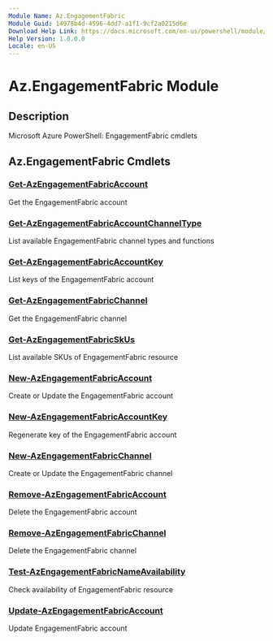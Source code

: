 ```yaml
---
Module Name: Az.EngagementFabric
Module Guid: 14978b4d-4596-4dd7-a1f1-9cf2a0215d6e
Download Help Link: https://docs.microsoft.com/en-us/powershell/module/az.engagementfabric
Help Version: 1.0.0.0
Locale: en-US
---
```


# Az.EngagementFabric Module
## Description
Microsoft Azure PowerShell: EngagementFabric cmdlets

## Az.EngagementFabric Cmdlets
### [Get-AzEngagementFabricAccount](Get-AzEngagementFabricAccount.md)
Get the EngagementFabric account

### [Get-AzEngagementFabricAccountChannelType](Get-AzEngagementFabricAccountChannelType.md)
List available EngagementFabric channel types and functions

### [Get-AzEngagementFabricAccountKey](Get-AzEngagementFabricAccountKey.md)
List keys of the EngagementFabric account

### [Get-AzEngagementFabricChannel](Get-AzEngagementFabricChannel.md)
Get the EngagementFabric channel

### [Get-AzEngagementFabricSkUs](Get-AzEngagementFabricSkUs.md)
List available SKUs of EngagementFabric resource

### [New-AzEngagementFabricAccount](New-AzEngagementFabricAccount.md)
Create or Update the EngagementFabric account

### [New-AzEngagementFabricAccountKey](New-AzEngagementFabricAccountKey.md)
Regenerate key of the EngagementFabric account

### [New-AzEngagementFabricChannel](New-AzEngagementFabricChannel.md)
Create or Update the EngagementFabric channel

### [Remove-AzEngagementFabricAccount](Remove-AzEngagementFabricAccount.md)
Delete the EngagementFabric account

### [Remove-AzEngagementFabricChannel](Remove-AzEngagementFabricChannel.md)
Delete the EngagementFabric channel

### [Test-AzEngagementFabricNameAvailability](Test-AzEngagementFabricNameAvailability.md)
Check availability of EngagementFabric resource

### [Update-AzEngagementFabricAccount](Update-AzEngagementFabricAccount.md)
Update EngagementFabric account

